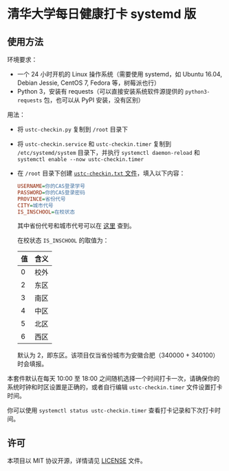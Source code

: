 # 清华大学每日健康打卡 systemd 版

## 使用方法

环境要求：

- 一个 24 小时开机的 Linux 操作系统（需要使用 systemd，如 Ubuntu 16.04, Debian Jessie, CentOS 7, Fedora 等，树莓派也行）
- Python 3，安装有 requests（可以直接安装系统软件源提供的 `python3-requests` 包，也可以从 PyPI 安装，没有区别）

用法：

- 将 `ustc-checkin.py` 复制到 `/root` 目录下
- 将 `ustc-checkin.service` 和 `ustc-checkin.timer` 复制到 `/etc/systemd/system` 目录下，并执行 `systemctl daemon-reload` 和 `systemctl enable --now ustc-checkin.timer`
- 在 `/root` 目录下创建 [`ustc-checkin.txt` 文件](ustc-checkin.example.txt)，填入以下内容：

    ```ini
    USERNAME=你的CAS登录学号
    PASSWORD=你的CAS登录密码
    PROVINCE=省份代号
    CITY=城市代号
    IS_INSCHOOL=在校状态
    ```

    其中省份代号和城市代号可以在 [这里](http://www.tcmap.com.cn/list/daima_list.html) 查到。

    在校状态 `IS_INSCHOOL` 的取值为：

    | 值 | 含义 |
    | -- | ---- |
    | 0  | 校外 |
    | 2  | 东区 |
    | 3  | 南区 |
    | 4  | 中区 |
    | 5  | 北区 |
    | 6  | 西区 |

    默认为 2，即东区。该项目仅当省份城市为安徽合肥（340000 + 340100）时会填报。

本套件默认在每天 10:00 至 18:00 之间随机选择一个时间打卡一次，请确保你的系统时钟和时区设置是正确的，或者自行编辑 `ustc-checkin.timer` 文件设置打卡时间。

你可以使用 `systemctl status ustc-checkin.timer` 查看打卡记录和下次打卡时间。

## 许可

本项目以 MIT 协议开源，详情请见 [LICENSE](LICENSE) 文件。
